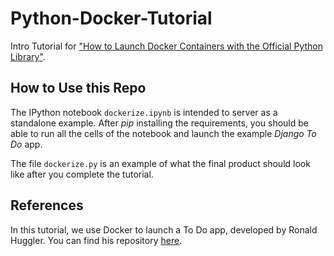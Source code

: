 # Python-Docker-Tutorial
Intro Tutorial for ["How to Launch Docker Containers with the Official Python Library"](medium.com).

## How to Use this Repo
The IPython notebook `dockerize.ipynb` is intended to server as a standalone example. After _pip_ installing the requirements, you should be able to run all the cells of the notebook and launch the example _Django To Do_ app.

The file `dockerize.py` is an example of what the final product should look like after you complete the tutorial.

## References
In this tutorial, we use Docker to launch a To Do app, developed by Ronald Huggler. You can find his repository [here](https://github.com/rHuggler/django-todo).
